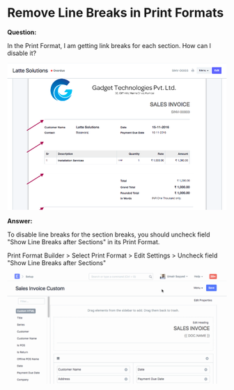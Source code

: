 
# Remove Line Breaks in Print Formats



**Question:**


In the Print Format, I am getting link breaks for each section. How can I disable it?


![Email Setup Error](/files/sections-1.png)


**Answer:** 


To disable line breaks for the section breaks, you should uncheck field "Show Line Breaks after Sections" in its Print Format.


Print Format Builder > Select Print Format > Edit Settings > Uncheck field "Show Line Breaks after Sections"


![Email Setup Error](/files/sections-2.gif)




